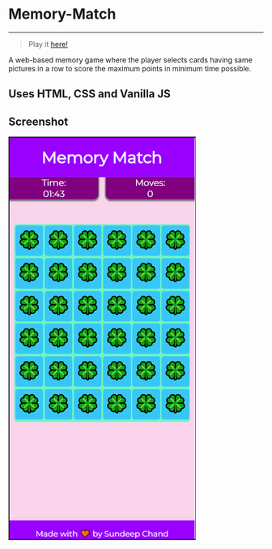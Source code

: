 # Memory-Match
-----------------

> Play it [here!](https://sundeepchand.github.io/Memory-Match/)

A web-based memory game where the player selects cards having same pictures in a row to score the maximum points in minimum time possible.

## Uses HTML, CSS and Vanilla JS

## Screenshot

![Scrrenshot of the game-screen](img/screenshot.png)
